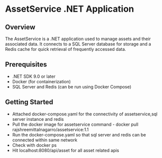 # AssetService .NET Application

## Overview
The AssetService is a .NET application used to manage assets and their associated data. It connects to a SQL Server database for storage and a Redis cache for quick retrieval of frequently accessed data.

## Prerequisites
- .NET SDK 9.0 or later
- Docker (for containerization)
- SQL Server and Redis (can be run using Docker Compose)

## Getting Started

- Attached docker-compose.yaml for the connectivity of assetservice,sql server instance and redis
- Pull the docker image for assetservice command - docker pull rajshreemittalnagarro/assetservice:1.1
- Run the docker-compose.yaml so that sql server and redis can be connected within same network
- Check with docker ps
- Hit localhost:8080/api/asset for all asset related apis
